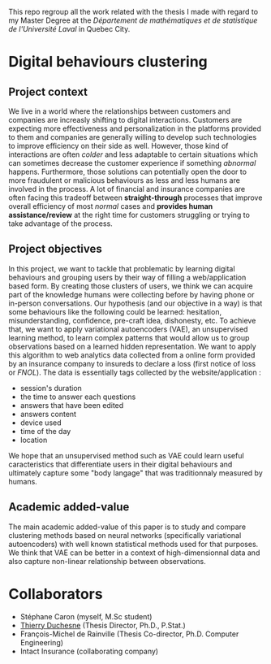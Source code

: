 This repo regroup all the work related with the thesis I made with regard to my Master Degree at the *Département de mathématiques et de statistique de l'Université Laval* in Quebec City.

# Digital behaviours clustering

## Project context

We live in a world where the relationships between customers and companies are increasly shifting to digital interactions. Customers are expecting more effectiveness and personalization in the platforms provided to them and companies are generally willing to develop such technologies to improve efficiency on their side as well. However, those kind of interactions are often *colder* and less adaptable to certain situations which can sometimes decrease the customer experience if something *abnormal* happens. Furthermore, those solutions can potentially open the door to more fraudulent or malicious behaviours as less and less humans are involved in the process. A lot of financial and insurance companies are often facing this tradeoff between **straight-through** processes that improve overall efficiency of most *normal* cases and **provides human assistance/review** at the right time for customers struggling or trying to take advantage of the process.

## Project objectives

In this project, we want to tackle that problematic by learning digital behaviours and grouping users by their way of filling a web/application based form. By creating those clusters of users, we think we can acquire part of the knowledge humans were collecting before by having phone or in-person conversations. Our hypothesis (and our objective in a way) is that some behaviours like the following could be learned: hesitation, misunderstanding, confidence, pre-craft idea, dishonesty, etc. To achieve that, we want to apply variational autoencoders (VAE), an unsupervised learning method, to learn complex patterns that would allow us to group observations based on a learned hidden representation. We want to apply this algorithm to web analytics data collected from a online form provided by an insurance company to insureds to declare a loss (first notice of loss or *FNOL*). The data is essentially tags collected by the website/application :

- session's duration
- the time to answer each questions
- answers that have been edited
- answers content
- device used
- time of the day
- location

We hope that an unsupervised method such as VAE could learn useful caracteristics that differentiate users in their digital behaviours and ultimately capture some "body langage" that was traditionnaly measured by humans.

## Academic added-value

The main academic added-value of this paper is to study and compare clustering methods based on neural networks (specifically variational autoencoders) with well known statistical methods used for that purposes. We think that VAE can be better in a context of high-dimensionnal data and also capture non-linear relationship between observations.

# Collaborators

- Stéphane Caron (myself, M.Sc student)
- [Thierry Duchesne](https://www.mat.ulaval.ca/departement-et-professeurs/direction-personnel-et-etudiants/professeurs/fiche-de-professeur/show/duchesne-thierry/) (Thesis Director, Ph.D., P.Stat.)
- François-Michel de Rainville (Thesis Co-director, Ph.D. Computer Engineering)
- Intact Insurance (collaborating company)
